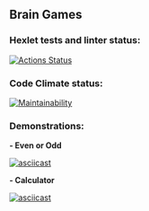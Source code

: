 ## Brain Games

### Hexlet tests and linter status:
[![Actions Status](https://github.com/SplitCode/frontend-project-44/workflows/hexlet-check/badge.svg)](https://github.com/SplitCode/frontend-project-44/actions)

### Code Climate status:
[![Maintainability](https://api.codeclimate.com/v1/badges/7100a849acd80128749f/maintainability)](https://codeclimate.com/github/SplitCode/frontend-project-44/maintainability)

### Demonstrations:

**- Even or Odd**

[![asciicast](https://asciinema.org/a/596266.svg)](https://asciinema.org/a/596266)

**- Calculator**

[![asciicast](https://asciinema.org/a/596269.svg)](https://asciinema.org/a/596269)